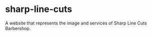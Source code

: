 sharp-line-cuts
===============

A website that represents the image and services of Sharp Line Cuts Barbershop.

